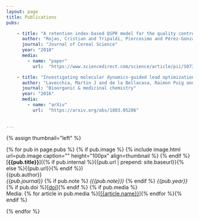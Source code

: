 ```yaml
---
layout: page
title: Publications
pubs:

    - title: "A retention index-based QSPR model for the quality control of rice"
      author: "Rojas, Cristian and Tripaldi, Piercosimo and Pérez-González, Andrés and Duchowicz, Pablo R and Diez, Reinaldo Pis"
      journal: "Journal of Cereal Science"
      year: "2018"
      media:
        - name: "paper"
          url:  "https://www.sciencedirect.com/science/article/pii/S0733521017304368"

    - title: "Investigating molecular dynamics-guided lead optimization of EGFR inhibitors"    
      author: "Lavecchia, Martin J and de la Bellacasa, Raimon Puig and Borrell, Jose I and Cavasotto, Claudio N"
      journal: "Bioorganic & medicinal chemistry"
      year: "2016"
      media:
        - name: "arXiv"
          url:  "https://arxiv.org/abs/1803.05206"
    
   
---
```


{% assign thumbnail="left" %}

{% for pub in page.pubs %}
{% if pub.image %}
{% include image.html url=pub.image caption="" height="100px" align=thumbnail %}
{% endif %}
[**{{pub.title}}**]({% if pub.internal %}{{pub.url | prepend: site.baseurl}}{% else %}{{pub.url}}{% endif %})<br />
{{pub.author}}<br />
*{{pub.journal}}*
{% if pub.note %} *({{pub.note}})*
{% endif %} *{{pub.year}}* {% if pub.doi %}[[doi]({{pub.doi}})]{% endif %}
{% if pub.media %}<br />Media: {% for article in pub.media %}[[{{article.name}}]({{article.url}})]{% endfor %}{% endif %}

{% endfor %}
